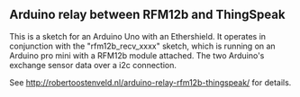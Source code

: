 ## Arduino relay between RFM12b and ThingSpeak

This is a sketch for an Arduino Uno with an Ethershield. It operates in conjunction with the "rfm12b_recv_xxxx" sketch, which is running on an Arduino pro mini with a RFM12b module attached. The two Arduino's exchange sensor data over a i2c connection.

See http://robertoostenveld.nl/arduino-relay-rfm12b-thingspeak/ for details.
